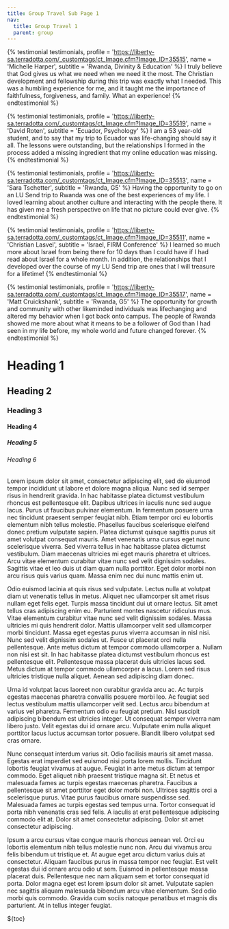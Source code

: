 ```yaml
---
title: Group Travel Sub Page 1
nav:
  title: Group Travel 1
  parent: group
---
```


{% testimonial testimonials,
  profile = 'https://liberty-sa.terradotta.com/_customtags/ct_Image.cfm?Image_ID=35515',
  name = 'Michelle Harper',
  subtitle = 'Rwanda, Divinity & Education'
%}
I truly believe that God gives us what we need when we need it the most. The Christian development and fellowship during this trip was exactly what I needed. This was a humbling experience for me, and it taught me the importance of faithfulness, forgiveness, and family. What an experience!
{% endtestimonial %}

{% testimonial testimonials,
  profile = 'https://liberty-sa.terradotta.com/_customtags/ct_Image.cfm?Image_ID=35519',
  name = 'David Roten',
  subtitle = 'Ecuador, Psychology'
%}
I am a 53 year-old student, and to say that my trip to Ecuador was life-changing should say it all. The lessons were outstanding, but the relationships I formed in the process added a missing ingredient that my online education was missing.
{% endtestimonial %}

{% testimonial testimonials,
  profile = 'https://liberty-sa.terradotta.com/_customtags/ct_Image.cfm?Image_ID=35513',
  name = 'Sara Tschetter',
  subtitle = 'Rwanda, G5'
%}
Having the opportunity to go on an LU Send trip to Rwanda was one of the best experiences of my life. I loved learning about another culture and interacting with the people there. It has given me a fresh perspective on life that no picture could ever give.
{% endtestimonial %}

{% testimonial testimonials,
  profile = 'https://liberty-sa.terradotta.com/_customtags/ct_Image.cfm?Image_ID=35511',
  name = 'Christian Lasvel',
  subtitle = 'Israel, FIRM Conference'
%}
I learned so much more about Israel from being there for 10 days than I could have if I had read about Israel for a whole month. In addition, the relationships that I developed over the course of my LU Send trip are ones that I will treasure for a lifetime!
{% endtestimonial %}

{% testimonial testimonials,
  profile = 'https://liberty-sa.terradotta.com/_customtags/ct_Image.cfm?Image_ID=35517',
  name = 'Matt Cruickshank',
  subtitle = 'Rwanda, G5'
%}
The opportunity for growth and community with other likeminded individuals was lifechanging and altered my behavior when I got back onto campus. The people of Rwanda showed me more about what it means to be a follower of God than I had seen in my life before, my whole world and future changed forever.
{% endtestimonial %}

# Heading 1

## Heading 2

### Heading 3

#### Heading 4

##### Heading 5

###### Heading 6

Lorem ipsum dolor sit amet, consectetur adipiscing elit, sed do eiusmod tempor incididunt ut labore et dolore magna aliqua. Nunc sed id semper risus in hendrerit gravida. In hac habitasse platea dictumst vestibulum rhoncus est pellentesque elit. Dapibus ultrices in iaculis nunc sed augue lacus. Purus ut faucibus pulvinar elementum. In fermentum posuere urna nec tincidunt praesent semper feugiat nibh. Etiam tempor orci eu lobortis elementum nibh tellus molestie. Phasellus faucibus scelerisque eleifend donec pretium vulputate sapien. Platea dictumst quisque sagittis purus sit amet volutpat consequat mauris. Amet venenatis urna cursus eget nunc scelerisque viverra. Sed viverra tellus in hac habitasse platea dictumst vestibulum. Diam maecenas ultricies mi eget mauris pharetra et ultrices. Arcu vitae elementum curabitur vitae nunc sed velit dignissim sodales. Sagittis vitae et leo duis ut diam quam nulla porttitor. Eget dolor morbi non arcu risus quis varius quam. Massa enim nec dui nunc mattis enim ut.

Odio euismod lacinia at quis risus sed vulputate. Lectus nulla at volutpat diam ut venenatis tellus in metus. Aliquet nec ullamcorper sit amet risus nullam eget felis eget. Turpis massa tincidunt dui ut ornare lectus. Sit amet tellus cras adipiscing enim eu. Parturient montes nascetur ridiculus mus. Vitae elementum curabitur vitae nunc sed velit dignissim sodales. Massa ultricies mi quis hendrerit dolor. Mattis ullamcorper velit sed ullamcorper morbi tincidunt. Massa eget egestas purus viverra accumsan in nisl nisi. Nunc sed velit dignissim sodales ut. Fusce ut placerat orci nulla pellentesque. Ante metus dictum at tempor commodo ullamcorper a. Nullam non nisi est sit. In hac habitasse platea dictumst vestibulum rhoncus est pellentesque elit. Pellentesque massa placerat duis ultricies lacus sed. Metus dictum at tempor commodo ullamcorper a lacus. Lorem sed risus ultricies tristique nulla aliquet. Aenean sed adipiscing diam donec.

Urna id volutpat lacus laoreet non curabitur gravida arcu ac. Ac turpis egestas maecenas pharetra convallis posuere morbi leo. Ac feugiat sed lectus vestibulum mattis ullamcorper velit sed. Lectus arcu bibendum at varius vel pharetra. Fermentum odio eu feugiat pretium. Nisl suscipit adipiscing bibendum est ultricies integer. Ut consequat semper viverra nam libero justo. Velit egestas dui id ornare arcu. Vulputate enim nulla aliquet porttitor lacus luctus accumsan tortor posuere. Blandit libero volutpat sed cras ornare.

Nunc consequat interdum varius sit. Odio facilisis mauris sit amet massa. Egestas erat imperdiet sed euismod nisi porta lorem mollis. Tincidunt lobortis feugiat vivamus at augue. Feugiat in ante metus dictum at tempor commodo. Eget aliquet nibh praesent tristique magna sit. Et netus et malesuada fames ac turpis egestas maecenas pharetra. Faucibus a pellentesque sit amet porttitor eget dolor morbi non. Ultrices sagittis orci a scelerisque purus. Vitae purus faucibus ornare suspendisse sed. Malesuada fames ac turpis egestas sed tempus urna. Tortor consequat id porta nibh venenatis cras sed felis. A iaculis at erat pellentesque adipiscing commodo elit at. Dolor sit amet consectetur adipiscing. Dolor sit amet consectetur adipiscing.

Ipsum a arcu cursus vitae congue mauris rhoncus aenean vel. Orci eu lobortis elementum nibh tellus molestie nunc non. Arcu dui vivamus arcu felis bibendum ut tristique et. At augue eget arcu dictum varius duis at consectetur. Aliquam faucibus purus in massa tempor nec feugiat. Est velit egestas dui id ornare arcu odio ut sem. Euismod in pellentesque massa placerat duis. Pellentesque nec nam aliquam sem et tortor consequat id porta. Dolor magna eget est lorem ipsum dolor sit amet. Vulputate sapien nec sagittis aliquam malesuada bibendum arcu vitae elementum. Sed odio morbi quis commodo. Gravida cum sociis natoque penatibus et magnis dis parturient. At in tellus integer feugiat.

${toc}
